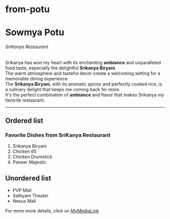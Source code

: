 # from-potu
# Sowmya Potu
###### SriKanya Restaurant
Srikanya has won my heart with its enchanting **ambiance** and unparalleled food taste, especially the delightful **Srikanya Biryani**. <br>The warm atmosphere and tasteful decor create a welcoming setting for a memorable dining experience. <br>The **Srikanya Biryani**, with its aromatic spices and perfectly cooked rice, is a culinary delight that keeps me coming back for more.<br> It's the perfect combination of **ambiance** and flavor that makes Srikanya my favorite restaurant.

---
## Ordered list
### Favorite Dishes from SriKanya Restaurant

1. Srikanya Biryani
2. Chicken 65
3. Chicken Drumstick
4. Paneer Majestic


## Unordered list
* PVP Mall
* Sathyam Theater
* Nexus Mall

For more more details, click on [MyMediaLink](C:/Users/s571468/Documents/webapps-repos/from-potu/MyMedia.md)
